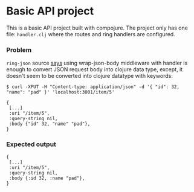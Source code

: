 # Basic API project

This is a basic API project built with compojure. The project only has one file: `handler.clj` where the routes and ring handlers are configured.

### Problem

`ring-json` source [says](https://github.com/ring-clojure/ring-json#wrap-json-body) using wrap-json-body middleware with handler is enough to convert JSON request body into clojure data type, except, it doesn't seem to be converted into clojure datatype with keywords:

    $ curl -XPUT -H "Content-type: application/json" -d '{ "id": 32, "name": "pad" }' 'localhost:3001/item/5'

    {
     [...]
     :uri "/item/5",
     :query-string nil,
     :body {"id" 32, "name" "pad"},
    }

### Expected output

    {
     [...]
     :uri "/item/5",
     :query-string nil,
     :body {:id 32, :name "pad"},
    }
